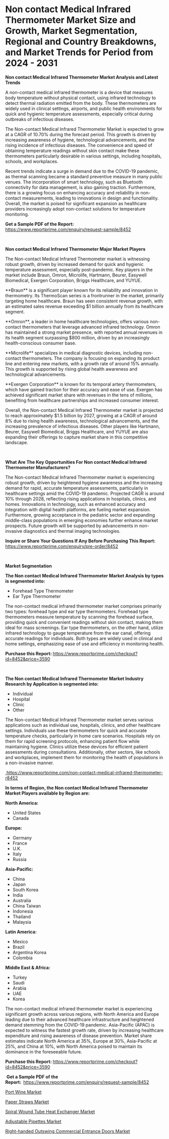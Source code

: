 <p><h1>Non contact Medical Infrared Thermometer Market Size and Growth, Market Segmentation, Regional and Country Breakdowns, and Market Trends for Period from 2024 -  2031</h1></p><p><strong>Non contact Medical Infrared Thermometer Market Analysis and Latest Trends</strong></p>
<p><p>A non-contact medical infrared thermometer is a device that measures body temperature without physical contact, using infrared technology to detect thermal radiation emitted from the body. These thermometers are widely used in clinical settings, airports, and public health environments for quick and hygienic temperature assessments, especially critical during outbreaks of infectious diseases.</p><p>The Non-contact Medical Infrared Thermometer Market is expected to grow at a CAGR of 10.70% during the forecast period. This growth is driven by increasing awareness of hygiene, technological advancements, and the rising incidence of infectious diseases. The convenience and speed of obtaining temperature readings without skin contact make these thermometers particularly desirable in various settings, including hospitals, schools, and workplaces. </p><p>Recent trends indicate a surge in demand due to the COVID-19 pandemic, as thermal scanning became a standard preventive measure in many public venues. The incorporation of smart technology, such as Bluetooth connectivity for data management, is also gaining traction. Furthermore, there is a growing focus on enhancing accuracy and reliability in non-contact measurements, leading to innovations in design and functionality. Overall, the market is poised for significant expansion as healthcare providers increasingly adopt non-contact solutions for temperature monitoring.</p></p>
<p><strong>Get a Sample PDF of the Report:&nbsp;</strong> <a href="https://www.reportprime.com/enquiry/request-sample/8452">https://www.reportprime.com/enquiry/request-sample/8452</a></p>
<p>&nbsp;</p>
<p><strong>Non contact Medical Infrared Thermometer Major Market Players</strong></p>
<p><p>The Non-contact Medical Infrared Thermometer market is witnessing robust growth, driven by increased demand for quick and hygienic temperature assessment, especially post-pandemic. Key players in the market include Braun, Omron, Microlife, Hartmann, Beurer, Easywell Biomedical, Exergen Corporation, Briggs Healthcare, and YUYUE.</p><p>**Braun** is a significant player known for its reliability and innovation in thermometry. Its ThermoScan series is a frontrunner in the market, primarily targeting home healthcare. Braun has seen consistent revenue growth, with an estimated sales revenue exceeding $1 billion annually from its healthcare segment.</p><p>**Omron**, a leader in home healthcare technologies, offers various non-contact thermometers that leverage advanced infrared technology. Omron has maintained a strong market presence, with reported annual revenues in its health segment surpassing $800 million, driven by an increasingly health-conscious consumer base.</p><p>**Microlife** specializes in medical diagnostic devices, including non-contact thermometers. The company is focusing on expanding its product line and entering new markets, with a growth rate of around 15% annually. This growth is supported by rising global health awareness and technological advancements.</p><p>**Exergen Corporation** is known for its temporal artery thermometers, which have gained traction for their accuracy and ease of use. Exergen has achieved significant market share with revenues in the tens of millions, benefiting from healthcare partnerships and increased consumer interest.</p><p>Overall, the Non-contact Medical Infrared Thermometer market is projected to reach approximately $1.5 billion by 2027, growing at a CAGR of around 8% due to rising health awareness, technological advancements, and the increasing prevalence of infectious diseases. Other players like Hartmann, Beurer, Easywell Biomedical, Briggs Healthcare, and YUYUE are also expanding their offerings to capture market share in this competitive landscape.</p></p>
<p>&nbsp;</p>
<p><strong>What Are The Key Opportunities For Non contact Medical Infrared Thermometer Manufacturers?</strong></p>
<p><p>The Non-contact Medical Infrared Thermometer market is experiencing robust growth, driven by heightened hygiene awareness and the increasing demand for rapid, accurate temperature assessments, particularly in healthcare settings amid the COVID-19 pandemic. Projected CAGR is around 10% through 2028, reflecting rising applications in hospitals, clinics, and homes. Innovations in technology, such as enhanced accuracy and integration with digital health platforms, are fueling market expansion. Furthermore, growing acceptance in the pediatric sector and expanding middle-class populations in emerging economies further enhance market prospects. Future growth will be supported by advancements in non-invasive diagnostics and thermal imaging technologies.</p></p>
<p><strong>Inquire or Share Your Questions If Any Before Purchasing This Report:</strong> <a href="https://www.reportprime.com/enquiry/pre-order/8452">https://www.reportprime.com/enquiry/pre-order/8452</a></p>
<p>&nbsp;</p>
<p><strong>Market Segmentation</strong></p>
<p><strong>The Non contact Medical Infrared Thermometer Market Analysis by types is segmented into:</strong></p>
<p><ul><li>Forehead Type Thermometer</li><li>Ear Type Thermometer</li></ul></p>
<p><p>The non-contact medical infrared thermometer market comprises primarily two types: forehead type and ear type thermometers. Forehead type thermometers measure temperature by scanning the forehead surface, providing quick and convenient readings without skin contact, making them ideal for mass screenings. Ear type thermometers, on the other hand, utilize infrared technology to gauge temperature from the ear canal, offering accurate readings for individuals. Both types are widely used in clinical and home settings, emphasizing ease of use and efficiency in monitoring health.</p></p>
<p><strong>Purchase this Report:&nbsp;</strong><a href="https://www.reportprime.com/checkout?id=8452&price=3590">https://www.reportprime.com/checkout?id=8452&price=3590</a></p>
<p>&nbsp;</p>
<p><strong>The Non contact Medical Infrared Thermometer Market Industry Research by Application is segmented into:</strong></p>
<p><ul><li>Individual</li><li>Hospital</li><li>Clinic</li><li>Other</li></ul></p>
<p><p>The Non-contact Medical Infrared Thermometer market serves various applications such as individual use, hospitals, clinics, and other healthcare settings. Individuals use these thermometers for quick and accurate temperature checks, particularly in home care scenarios. Hospitals rely on them for rapid screening protocols, enhancing patient flow while maintaining hygiene. Clinics utilize these devices for efficient patient assessments during consultations. Additionally, other sectors, like schools and workplaces, implement them for monitoring the health of populations in a non-invasive manner.</p></p>
<p><a href="https://www.reportprime.com/non-contact-medical-infrared-thermometer-r8452">&nbsp;https://www.reportprime.com/non-contact-medical-infrared-thermometer-r8452</a></p>
<p><strong>In terms of Region, the Non contact Medical Infrared Thermometer Market Players available by Region are:</strong></p>
<p>
    <p> <strong> North America: </strong>
        <ul>
            <li>United States</li>
            <li>Canada</li>
        </ul>
        </p> 
    <p> <strong> Europe: </strong>
        <ul>
            <li>Germany</li>
            <li>France</li>
            <li>U.K.</li>
            <li>Italy</li>
            <li>Russia</li>
        </ul>
        </p> 
    <p> <strong> Asia-Pacific: </strong>
        <ul>
            <li>China</li>
            <li>Japan</li>
            <li>South Korea</li>
            <li>India</li>
            <li>Australia</li>
            <li>China Taiwan</li>
            <li>Indonesia</li>
            <li>Thailand</li>
            <li>Malaysia</li>
        </ul>
        </p> 
    <p> <strong> Latin America: </strong>
        <ul>
            <li>Mexico</li>
            <li>Brazil</li>
            <li>Argentina Korea</li>
            <li>Colombia</li>
        </ul>
        </p> 
    <p> <strong> Middle East & Africa: </strong>
        <ul>
            <li>Turkey</li>
            <li>Saudi</li>
            <li>Arabia</li>
            <li>UAE</li>
            <li>Korea</li>
        </ul>
    </p>
    </p>
<p><p>The non-contact medical infrared thermometer market is experiencing significant growth across various regions, with North America and Europe leading due to their advanced healthcare infrastructure and heightened demand stemming from the COVID-19 pandemic. Asia-Pacific (APAC) is expected to witness the fastest growth rate, driven by increasing healthcare expenditure and rising awareness of disease prevention. Market share estimates indicate North America at 35%, Europe at 30%, Asia-Pacific at 25%, and China at 10%, with North America poised to maintain its dominance in the foreseeable future.</p></p>
<p><strong>Purchase this Report: </strong><a href="https://www.reportprime.com/checkout?id=8452&price=3590">https://www.reportprime.com/checkout?id=8452&price=3590</a></p>
<p>&nbsp;<strong>Get a Sample PDF of the Report:&nbsp;&nbsp;</strong><a href="https://www.reportprime.com/enquiry/request-sample/8452">https://www.reportprime.com/enquiry/request-sample/8452</a></p>
<p><strong></strong></p>
<p><p><a href="https://www.linkedin.com/pulse/port-wine-industry-analysis-report-its-market-size-growing-cagr-5gxzf?trackingId=3iVHQ3ItSQWvMXCqx%2FuoaQ%3D%3D">Port Wine Market</a></p><p><a href="https://www.linkedin.com/pulse/paper-straws-market-size-share-growth-analysis-type-application-6ggtc?trackingId=1r6uof5%2FQyCGfApX2WFUog%3D%3D">Paper Straws Market</a></p><p><a href="https://issuu.com/reportprime-2/docs/spiral-wound-tube-heat-exchanger-ma_5aaaf80957bd3c">Spiral Wound Tube Heat Exchanger Market</a></p><p><a href="https://github.com/AshikRahman991/Market-Research-Report-List-1/blob/main/adjustable-pipettes-market.md">Adjustable Pipettes Market</a></p><p><a href="https://medium.com/@raap8632472024/the-right-handed-outswing-commercial-entrance-doors-market-prioritizes-cost-control-and-e9cb382fb34c">Right-handed Outswing Commercial Entrance Doors Market</a></p></p>